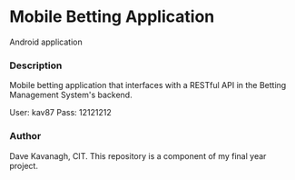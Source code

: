 # Mobile Betting Application #

Android application

### Description ###
Mobile betting application that interfaces with a RESTful API in the Betting Management System's backend.

User: kav87
Pass: 12121212

### Author ###

Dave Kavanagh, CIT.
This repository is a component of my final year project.
